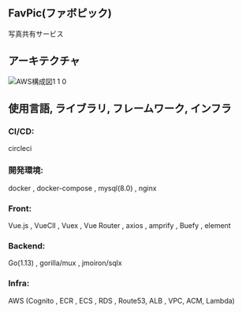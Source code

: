 ## FavPic(ファボピック)
写真共有サービス

## アーキテクチャ
![AWS構成図1 1 0](https://user-images.githubusercontent.com/40521965/73123389-f4be0f80-3fd2-11ea-9893-66ed477bddc9.png)

## 使用言語, ライブラリ, フレームワーク, インフラ
### CI/CD:
circleci
### 開発環境:
docker , docker-compose , mysql(8.0) , nginx
### Front:
Vue.js , VueClI , Vuex , Vue Router , axios , amprify , Buefy , element
### Backend:
Go(1.13) , gorilla/mux , jmoiron/sqlx
### Infra:
AWS (Cognito , ECR , ECS , RDS , Route53, ALB , VPC, ACM, Lambda)
